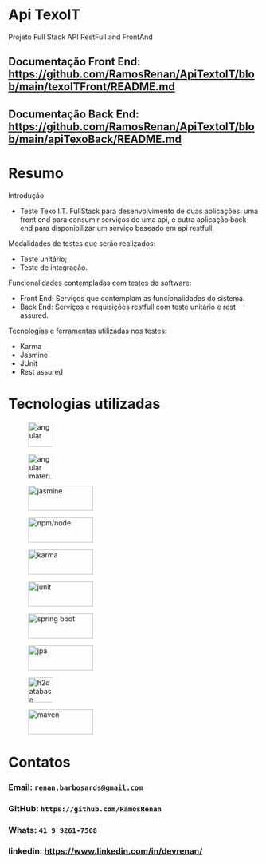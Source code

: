 # Api TexoIT
Projeto Full Stack API RestFull and FrontAnd

## Documentação Front End: https://github.com/RamosRenan/ApiTextoIT/blob/main/texoITFront/README.md
## Documentação Back End: https://github.com/RamosRenan/ApiTextoIT/blob/main/apiTexoBack/README.md

# Resumo

Introdução
- Teste Texo I.T. FullStack para desenvolvimento de duas aplicações: uma front end para consumir
serviços de uma api, e outra aplicação back end para disponibilizar um serviço baseado em api restfull. 

Modalidades de testes que serão realizados:
- Teste unitário;
- Teste de integração.

Funcionalidades contempladas com testes de software:
- Front End: Serviços que contemplam as funcionalidades do sistema.
- Back End: Serviços e requisições restfull com teste unitário e rest assured.

Tecnologias e ferramentas utilizadas nos testes:
- Karma
- Jasmine
- JUnit
- Rest assured

# Tecnologias utilizadas
<figure>
    <img src="https://github.com/RamosRenan/ApiTextoIT/assets/33878976/c2da1399-f080-4a87-bf11-9f7eea4932ba"
         alt="angular" width="50" height="50">
</figure>

<figure>
    <img src="https://github.com/RamosRenan/ApiTextoIT/assets/33878976/67803f87-d0dc-48d0-8cc0-17dcfd858bb0"
         alt="angular material" width="50" height="50">
</figure>

<figure>
    <img src="https://github.com/RamosRenan/ApiTextoIT/assets/33878976/b6509c33-e4bf-4db0-8514-8b426dc7e535"
         alt="jasmine" width="130" height="50">
</figure>

<figure>
    <img src="https://github.com/RamosRenan/ApiTextoIT/assets/33878976/a5a0f4e3-6c70-4261-8246-154d78d8ef16"
         alt="npm/node" width="130" height="50">
</figure>

<figure>
    <img src="https://github.com/RamosRenan/ApiTextoIT/assets/33878976/979a8787-6399-42a7-9d3d-21c5e8d703e5"
         alt="karma" width="130" height="50">
</figure>

<figure>
    <img src="https://github.com/RamosRenan/ApiTextoIT/assets/33878976/7a0861b9-f0cc-423f-ae26-8e5b20609e8a"
         alt="junit" width="130" height="50">
</figure>

<figure>
    <img src="https://github.com/RamosRenan/ApiTextoIT/assets/33878976/079ad7cd-935a-42b7-af1a-37ef1921fe91"
         alt="spring boot" width="130" height="50">
</figure>

<figure>
    <img src="https://github.com/RamosRenan/ApiTextoIT/assets/33878976/247e6895-9944-43e5-b521-6fa07b2e6954"
         alt="jpa" width="130" height="50">
</figure>

<figure>
    <img src="https://github.com/RamosRenan/ApiTextoIT/assets/33878976/837599a0-29a2-41f7-8703-f9edead0bbbe"
         alt="h2database" width="50" height="50">
</figure>

<figure>
    <img src="https://github.com/RamosRenan/ApiTextoIT/assets/33878976/9dc6c767-dd99-46fc-abbe-d48e4d0eae71"
         alt="maven" width="130" height="50">
</figure>

# Contatos
### Email:  `renan.barbosards@gmail.com`
### GitHub: `https://github.com/RamosRenan`
### Whats:  `41 9 9261-7568`
### linkedin: https://www.linkedin.com/in/devrenan/

